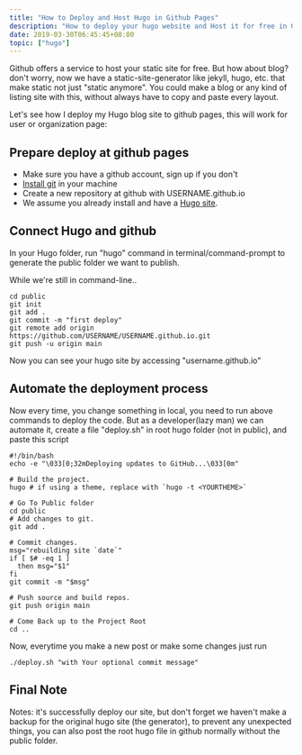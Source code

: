 ```yaml
---
title: "How to Deploy and Host Hugo in Github Pages"
description: "How to deploy your hugo website and Host it for free in Github Pages"
date: 2019-03-30T06:45:45+08:00
topic: ["hugo"]
---
```

Github offers a service to host your static site for free. 
But how about blog? don't worry, now we have a static-site-generator like jekyll, hugo, etc. that make static not just "static anymore". You could make a blog or any kind of listing site with this, without always have to copy and paste every layout.

Let's see how I deploy my Hugo blog site to github pages, this will work for user or organization page:

## Prepare deploy at github pages

- Make sure you have a github account, sign up if you don't
- [Install git](https://www.atlassian.com/git/tutorials/install-git) in your machine
- Create a new repository at github with USERNAME.github.io
- We assume you already install and have a [Hugo site](/simple-hugo-blogging-site/).

## Connect Hugo and github

In your Hugo folder, run "hugo" command in terminal/command-prompt to generate the public folder we want to publish. 

While we're still in command-line..

```
cd public
git init
git add .
git commit -m "first deploy"
git remote add origin https://github.com/USERNAME/USERNAME.github.io.git
git push -u origin main
```

Now you can see your hugo site by accessing "username.github.io"    

## Automate the deployment process

Now every time, you change something in local, you need to run above commands to deploy the code. But as a developer(lazy man) we can automate it, create a file "deploy.sh" in root hugo folder (not in public), and paste this script

```
#!/bin/bash
echo -e "\033[0;32mDeploying updates to GitHub...\033[0m"

# Build the project.
hugo # if using a theme, replace with `hugo -t <YOURTHEME>`

# Go To Public folder
cd public
# Add changes to git.
git add .

# Commit changes.
msg="rebuilding site `date`"
if [ $# -eq 1 ]
  then msg="$1"
fi
git commit -m "$msg"

# Push source and build repos.
git push origin main

# Come Back up to the Project Root
cd ..
```

Now, everytime you make a new post or make some changes just run
```
./deploy.sh "with Your optional commit message"
```

## Final Note
Notes: it's successfully deploy our site, but don't forget we haven't make a backup for the original hugo site (the generator), to prevent any unexpected things, you can also post the root hugo file in github normally without the public folder.    